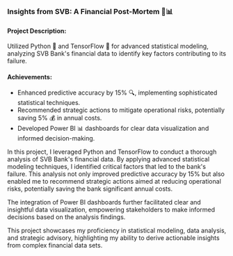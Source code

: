 ### Insights from SVB: A Financial Post-Mortem 💼📊

#### Project Description:
Utilized Python 🐍 and TensorFlow 🧠 for advanced statistical modeling, analyzing SVB Bank's financial data to identify key factors contributing to its failure. 

#### Achievements:
- Enhanced predictive accuracy by 15% 🔍, implementing sophisticated statistical techniques.
- Recommended strategic actions to mitigate operational risks, potentially saving 5% 💰 in annual costs.
- Developed Power BI 📊 dashboards for clear data visualization and informed decision-making.

In this project, I leveraged Python and TensorFlow to conduct a thorough analysis of SVB Bank's financial data. By applying advanced statistical modeling techniques, I identified critical factors that led to the bank's failure. This analysis not only improved predictive accuracy by 15% but also enabled me to recommend strategic actions aimed at reducing operational risks, potentially saving the bank significant annual costs.

The integration of Power BI dashboards further facilitated clear and insightful data visualization, empowering stakeholders to make informed decisions based on the analysis findings.

This project showcases my proficiency in statistical modeling, data analysis, and strategic advisory, highlighting my ability to derive actionable insights from complex financial data sets.
